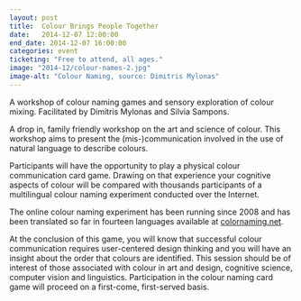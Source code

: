 ```yaml
---
layout: post
title:  Colour Brings People Together
date:   2014-12-07 12:00:00
end_date: 2014-12-07 16:00:00
categories: event
ticketing: "Free to attend, all ages."
image: "2014-12/colour-names-2.jpg"
image-alt: "Colour Naming, source: Dimitris Mylonas"
---
```

A workshop of colour naming games and sensory exploration of colour mixing. Facilitated by Dimitris Mylonas and Silvia Sampons.

A drop in, family friendly workshop on the art and science of colour. This workshop aims to present the (mis-)communication involved in the use of natural language to describe colours.

Participants will have the opportunity to play a physical colour communication card game. Drawing on that experience your cognitive aspects of colour will be compared with thousands participants of a multilingual colour naming experiment conducted over the Internet.

The online colour naming experiment has been running since 2008 and has been translated so far in fourteen languages available at [colornaming.net](http://colornaming.net).

At the conclusion of this game, you will know that successful colour communication requires user-centered design thinking and you will have an insight about the order that colours are identified. This session should be of interest of those associated with colour in art and design, cognitive science, computer vision and linguistics. Participation in the colour naming card game will proceed on a first-come, first-served basis.
